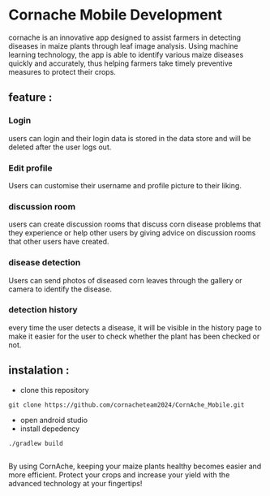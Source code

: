 # Cornache Mobile Development

cornache is an innovative app designed to assist farmers in detecting diseases in maize plants through leaf image analysis. Using machine learning technology, the app is able to identify various maize diseases quickly and accurately, thus helping farmers take timely preventive measures to protect their crops.

## feature :
### Login
  users can login and their login data is stored in the data store and will be deleted after the user logs out.
### Edit profile
  Users can customise their username and profile picture to their liking.
### discussion room
  users can create discussion rooms that discuss corn disease problems that they experience or help other users by giving advice on discussion rooms that other users have created.
### disease detection
 Users can send photos of diseased corn leaves through the gallery or camera to identify the disease.
### detection history
 every time the user detects a disease, it will be visible in the history page to make it easier for the user to check whether the plant has been checked or not.

 ## instalation :
- clone this repository
```
git clone https://github.com/cornacheteam2024/CornAche_Mobile.git
```
- open android studio
- install depedency
```
./gradlew build
```
##
By using CornAche, keeping your maize plants healthy becomes easier and more efficient. Protect your crops and increase your yield with the advanced technology at your fingertips!

